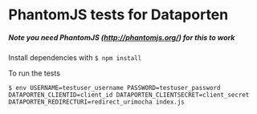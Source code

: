 # PhantomJS tests for Dataporten

##### Note you need PhantomJS (http://phantomjs.org/) for this to work

Install dependencies with ```$ npm install```

To run the tests

```$ env USERNAME=testuser_username PASSWORD=testuser_password DATAPORTEN_CLIENTID=client_id DATAPORTEN_CLIENTSECRET=client_secret DATAPORTEN_REDIRECTURI=redirect_urimocha index.js```
